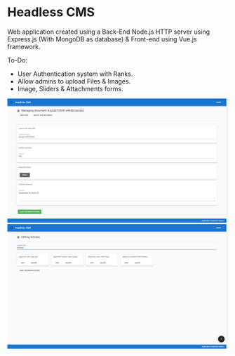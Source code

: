 # Headless CMS

Web application created using a Back-End Node.js HTTP server using Express.js (With MongoDB as database) & Front-end using Vue.js framework.

To-Do:
* User Authentication system with Ranks.
* Allow admins to upload Files & Images.
* Image, Sliders & Attachments forms.

![Screenshot 1](https://github.com/Hurdock/headless-cms/blob/master/screenshot%20(1).png "Screenshot 1")
![Screenshot 2](https://github.com/Hurdock/headless-cms/blob/master/screenshot%20(2).png "Screenshot 2")
